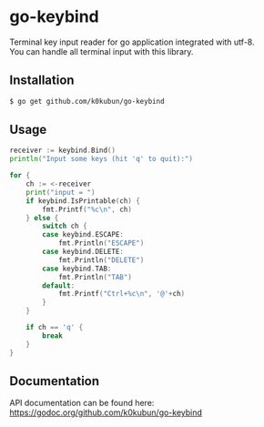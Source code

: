 # go-keybind

Terminal key input reader for go application integrated with utf-8.  
You can handle all terminal input with this library.

## Installation

```bash
$ go get github.com/k0kubun/go-keybind
```

## Usage

```go
receiver := keybind.Bind()
println("Input some keys (hit 'q' to quit):")

for {
	ch := <-receiver
	print("input = ")
	if keybind.IsPrintable(ch) {
		fmt.Printf("%c\n", ch)
	} else {
		switch ch {
		case keybind.ESCAPE:
			fmt.Println("ESCAPE")
		case keybind.DELETE:
			fmt.Println("DELETE")
		case keybind.TAB:
			fmt.Println("TAB")
		default:
			fmt.Printf("Ctrl+%c\n", '@'+ch)
		}
	}

	if ch == 'q' {
		break
	}
}
```

## Documentation

API documentation can be found here: https://godoc.org/github.com/k0kubun/go-keybind
